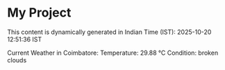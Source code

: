 # My Project

This content is dynamically generated in Indian Time (IST): 2025-10-20 12:51:36 IST


Current Weather in Coimbatore:
Temperature: 29.88 °C
Condition: broken clouds
